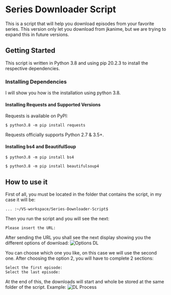 # Series Downloader Script

This is a script that will help you download episodes from your favorite series. This version only let you download from jkanime, but we are trying to expand this in future versions.

## Getting Started

This script is written in Python 3.8 and using pip 20.2.3 to install the respective dependencies.

### Installing Dependencies
I will show you how is the installation using python 3.8.
#### Installing Requests and Supported Versions

Requests is available on PyPI:

```console
$ python3.8 -m pip install requests
```

Requests officially supports Python 2.7 & 3.5+.
#### Installing bs4 and BeautifulSoup

```console
$ python3.8 -m pip install bs4
```
```console
$ python3.8 -m pip install beautifulsoup4
```

## How to use it
First of all, you must be located in the folder that contains the script, in my case it will be:
```console
... :~/VS-workspace/Series-Downloader-Script$
```
Then you run the script and you will see the next:
```console
Please insert the URL: 
```
After sending the URL you shall see the next display showing you the different options of download: 
![Options DL](https://www.linkpicture.com/q/Options_DL.jpeg)

You can choose which one you like, on this case we will use the second one. After choosing the option 2, you will have to complete 2 sections:
```console
Select the first episode: 
Select the last episode:
```
At the end of this, the downloads will start and whole be stored at the same folder of the script.
Example:
![DL Process](https://linkpicture.com/q/DL_process.jpeg)
